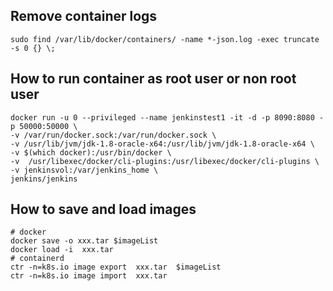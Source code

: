 ## Remove container logs
```
sudo find /var/lib/docker/containers/ -name *-json.log -exec truncate -s 0 {} \;
```
## How to run container as root user or non root user
```
docker run -u 0 --privileged --name jenkinstest1 -it -d -p 8090:8080 -p 50000:50000 \
-v /var/run/docker.sock:/var/run/docker.sock \
-v /usr/lib/jvm/jdk-1.8-oracle-x64:/usr/lib/jvm/jdk-1.8-oracle-x64 \
-v $(which docker):/usr/bin/docker \
-v  /usr/libexec/docker/cli-plugins:/usr/libexec/docker/cli-plugins \
-v jenkinsvol:/var/jenkins_home \
jenkins/jenkins
```

## How to save and load images 
```t
# docker
docker save -o xxx.tar $imageList
docker load -i  xxx.tar
# containerd
ctr -n=k8s.io image export  xxx.tar  $imageList
ctr -n=k8s.io image import  xxx.tar
```
